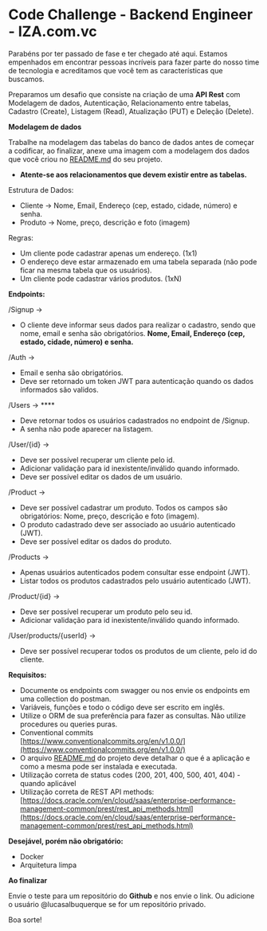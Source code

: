 <h1>Code Challenge - Backend Engineer - IZA.com.vc</h1>
Parabéns por ter passado de fase e ter chegado até aqui. Estamos empenhados em encontrar pessoas incríveis para fazer parte do nosso time de tecnologia e acreditamos que você tem as características que buscamos. 

Preparamos um desafio que consiste na criação de uma **API Rest** com Modelagem de dados, Autenticação, Relacionamento entre tabelas, Cadastro (Create), Listagem (Read), Atualização (PUT) e Deleção (Delete).

**Modelagem de dados**

Trabalhe na modelagem das tabelas do banco de dados antes de começar a codificar, ao finalizar, anexe uma imagem com a modelagem dos dados que você criou no [README.md](http://readme.md) do seu projeto.

- **Atente-se aos relacionamentos que devem existir entre as tabelas.**

Estrutura de Dados:

- Cliente → Nome, Email, Endereço (cep, estado, cidade, número) e senha.
- Produto → Nome, preço, descrição e foto (imagem)

Regras:

- Um cliente pode cadastrar apenas um endereço. (1x1)
- O endereço deve estar armazenado em uma tabela separada (não pode ficar na mesma tabela que os usuários).
- Um cliente pode cadastrar vários produtos. (1xN)

**Endpoints:**

/Signup →

- O cliente deve informar seus dados para realizar o cadastro, sendo que nome, email e senha são obrigatórios. **Nome, Email, Endereço (cep, estado, cidade, número) e senha.**

/Auth → 

- Email e senha são obrigatórios.
- Deve ser retornado um token JWT para autenticação quando os dados informados são validos.

/Users → ****

- Deve retornar todos os usuários cadastrados no endpoint de /Signup.
- A senha não pode aparecer na listagem.

/User/{id} → 

- Deve ser possível recuperar um cliente pelo id.
- Adicionar validação para id inexistente/inválido quando informado.
- Deve ser possível editar os dados de um usuário.

/Product → 

- Deve ser possível cadastrar um produto. Todos os campos são obrigatórios: Nome, preço, descrição e foto (imagem).
- O produto cadastrado deve ser associado ao usuário autenticado (JWT).
- Deve ser possível editar os dados do produto.

/Products → 

- Apenas usuários autenticados podem consultar esse endpoint (JWT).
- Listar todos os produtos cadastrados pelo usuário autenticado (JWT).

/Product/{id} → 

- Deve ser possível recuperar um produto pelo seu id.
- Adicionar validação para id inexistente/inválido quando informado.

/User/products/{userId} → 

- Deve ser possível recuperar todos os produtos de um cliente, pelo id do cliente.

**Requisitos:**

- Documente os endpoints com swagger ou nos envie os endpoints em uma collection do postman.
- Variáveis, funções e todo o código deve ser escrito em inglês.
- Utilize o ORM de sua preferência para fazer as consultas. Não utilize procedures ou queries puras.
- Conventional commits [https://www.conventionalcommits.org/en/v1.0.0/](https://www.conventionalcommits.org/en/v1.0.0/)
- O arquivo [README.md](http://readme.md) do projeto deve detalhar o que é a aplicação e como a mesma pode ser instalada e executada.
- Utilização correta de status codes (200, 201, 400, 500, 401, 404) - quando aplicável
- Utilização correta de REST API methods: [https://docs.oracle.com/en/cloud/saas/enterprise-performance-management-common/prest/rest_api_methods.html](https://docs.oracle.com/en/cloud/saas/enterprise-performance-management-common/prest/rest_api_methods.html)

**Desejável, porém não obrigatório:**

- Docker
- Arquitetura limpa

**Ao finalizar**

Envie o teste para um repositório do **Github** e nos envie o link. Ou adicione o usuário @lucasalbuquerque se for um repositório privado.

Boa sorte!